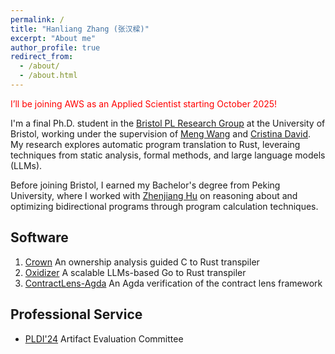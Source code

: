```yaml
---
permalink: /
title: "Hanliang Zhang (张汉樑)"
excerpt: "About me"
author_profile: true
redirect_from: 
  - /about/
  - /about.html
---
```


<span style="color:red">I’ll be joining AWS as an Applied Scientist starting October 2025!</span>

I'm a final Ph.D. student in the [Bristol PL Research Group](https://plrg-bristol.github.io/) at the University of Bristol, working under the supervision of [Meng Wang](https://mengwangoxf.github.io/) and [Cristina David](https://cristina-david.github.io/). My research explores automatic program translation to Rust, leveraing techniques from static analysis, formal methods, and large language models (LLMs).

Before joining Bristol, I earned my Bachelor's degree from Peking University, where I worked with [Zhenjiang Hu](https://zhenjiang888.github.io/) on reasoning about and optimizing bidirectional programs through program calculation techniques.


## Software
1. [Crown](https://github.com/KomaEc/crown) An ownership analysis guided C to Rust transpiler
2. [Oxidizer](https://zenodo.org/records/15242640) A scalable LLMs-based Go to Rust transpiler
3. [ContractLens-Agda](https://github.com/KomaEc/ContractLens-artifact) An Agda verification of the contract lens framework


## Professional Service
* [PLDI'24](https://pldi24.sigplan.org/) Artifact Evaluation Committee
